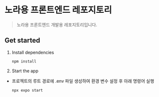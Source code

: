 # 노라용 프론트엔드 레포지토리

> 노라용 프론트엔드 개발용 레포지토리입니다. 

## Get started

1. Install dependencies

   ```bash
   npm install
   ```

2. Start the app

- 프로젝트의 루트 경로에 .env 파일 생성하여 환경 변수 설정 후 아래 명령어 실행

  ```bash
  npx expo start
  ```

